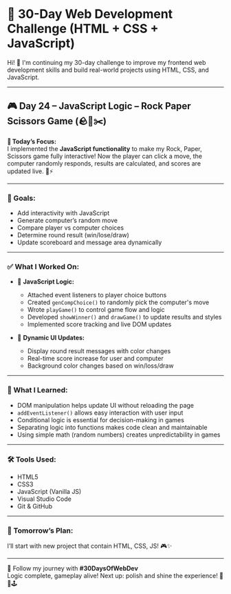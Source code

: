 # 🚀 30-Day Web Development Challenge (HTML + CSS + JavaScript)

Hi! 👋 I'm continuing my 30-day challenge to improve my frontend web development skills and build real-world projects using HTML, CSS, and JavaScript.

---

## 🎮 Day 24 – JavaScript Logic – Rock Paper Scissors Game (🪨📄✂️)

📌 **Today’s Focus:**  
I implemented the **JavaScript functionality** to make my Rock, Paper, Scissors game fully interactive! Now the player can click a move, the computer randomly responds, results are calculated, and scores are updated live. 🧠⚡

---

### 🎯 Goals:

- Add interactivity with JavaScript  
- Generate computer’s random move  
- Compare player vs computer choices  
- Determine round result (win/lose/draw)  
- Update scoreboard and message area dynamically  

---

### ✅ What I Worked On:

- 🧠 **JavaScript Logic:**
  - Attached event listeners to player choice buttons  
  - Created `genCompChoice()` to randomly pick the computer's move  
  - Wrote `playGame()` to control game flow and logic  
  - Developed `showWinner()` and `drawGame()` to update results and styles  
  - Implemented score tracking and live DOM updates  

- 💬 **Dynamic UI Updates:**
  - Display round result messages with color changes  
  - Real-time score increase for user and computer  
  - Background color changes based on win/loss/draw  

---

### 🧠 What I Learned:

- DOM manipulation helps update UI without reloading the page  
- `addEventListener()` allows easy interaction with user input  
- Conditional logic is essential for decision-making in games  
- Separating logic into functions makes code clean and maintainable  
- Using simple math (random numbers) creates unpredictability in games

---

### 🛠️ Tools Used:

- HTML5  
- CSS3  
- JavaScript (Vanilla JS)  
- Visual Studio Code  
- Git & GitHub  

---

### 📌 Tomorrow’s Plan:

I’ll start with new project that contain HTML, CSS, JS! 🎮✨

---

🔖 Follow my journey with **#30DaysOfWebDev**  
Logic complete, gameplay alive! Next up: polish and shine the experience! 🚀💡🕹️

